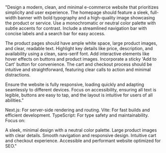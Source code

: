 "Design a modern, clean, and minimal e-commerce website that prioritizes simplicity and user experience. The homepage should feature a sleek, full-width banner with bold typography and a high-quality image showcasing the product or service. Use a monochromatic or neutral color palette with subtle accents for contrast. Include a streamlined navigation bar with concise labels and a search bar for easy access.

The product pages should have ample white space, large product images, and clear, readable text. Highlight key details like price, description, and availability using a clean, sans-serif font. Add interactive elements like hover effects on buttons and product images. Incorporate a sticky 'Add to Cart' button for convenience. The cart and checkout process should be intuitive and straightforward, featuring clear calls to action and minimal distractions.

Ensure the website is fully responsive, loading quickly and adapting seamlessly to different devices. Focus on accessibility, ensuring all text is legible, buttons are easy to tap, and the layout is intuitive for users of all abilities."



Next.js: For server-side rendering and routing.
Vite: For fast builds and efficient development.
TypeScript: For type safety and maintainability.
Focus on:

A sleek, minimal design with a neutral color palette.
Large product images with clear details.
Smooth navigation and responsive design.
Intuitive cart and checkout experience.
Accessible and performant website optimized for SEO."






